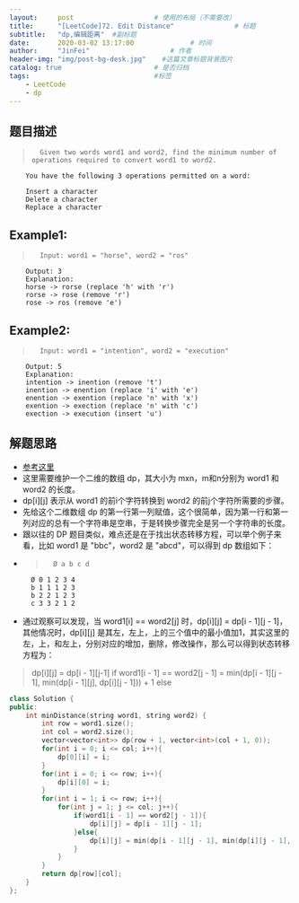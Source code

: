 ```yaml
---
layout:     post                    # 使用的布局（不需要改） 
title:      "[LeetCode]72. Edit Distance"               # 标题  
subtitle:   "dp,编辑距离"  #副标题 
date:       2020-03-02 13:17:00              # 时间 
author:     "JinFei"                    # 作者 
header-img: "img/post-bg-desk.jpg"    #这篇文章标题背景图片 
catalog: true                       # 是否归档 
tags:                               #标签     
    - LeetCode 
    - dp
---
```



## 题目描述
>       Given two words word1 and word2, find the minimum number of operations required to convert word1 to word2.

        You have the following 3 operations permitted on a word:

        Insert a character
        Delete a character
        Replace a character


## Example1:
 
>       Input: word1 = "horse", word2 = "ros"
        Output: 3
        Explanation: 
        horse -> rorse (replace 'h' with 'r')
        rorse -> rose (remove 'r')
        rose -> ros (remove 'e')

## Example2:
 
>       Input: word1 = "intention", word2 = "execution"
        Output: 5
        Explanation: 
        intention -> inention (remove 't')
        inention -> enention (replace 'i' with 'e')
        enention -> exention (replace 'n' with 'x')
        exention -> exection (replace 'n' with 'c')
        exection -> execution (insert 'u')



## 解题思路

- [参考这里](https://www.cnblogs.com/grandyang/p/4344107.html)
- 这里需要维护一个二维的数组 dp，其大小为 mxn，m和n分别为 word1 和 word2 的长度。
- dp[i][j] 表示从 word1 的前i个字符转换到 word2 的前j个字符所需要的步骤。
- 先给这个二维数组 dp 的第一行第一列赋值，这个很简单，因为第一行和第一列对应的总有一个字符串是空串，于是转换步骤完全是另一个字符串的长度。
- 跟以往的 DP 题目类似，难点还是在于找出状态转移方程，可以举个例子来看，比如 word1 是 "bbc"，word2 是 "abcd"，可以得到 dp 数组如下：
- >       Ø a b c d
        Ø 0 1 2 3 4
        b 1 1 1 2 3
        b 2 2 1 2 3
        c 3 3 2 1 2
- 通过观察可以发现，当 word1[i] == word2[j] 时，dp[i][j] = dp[i - 1][j - 1]，其他情况时，dp[i][j] 是其左，左上，上的三个值中的最小值加1，其实这里的左，上，和左上，分别对应的增加，删除，修改操作，那么可以得到状态转移方程为：
> dp[i][j]  =  dp[i - 1][j-1]   if word1[i - 1] == word2[j - 1]
>           =  min(dp[i - 1][j - 1], min(dp[i - 1][j], dp[i][j - 1])) + 1     else



```C++
class Solution {
public:
    int minDistance(string word1, string word2) {
        int row = word1.size();
        int col = word2.size();
        vector<vector<int>> dp(row + 1, vector<int>(col + 1, 0));
        for(int i = 0; i <= col; i++){
            dp[0][i] = i;
        }
        for(int i = 0; i <= row; i++){
            dp[i][0] = i;
        }
        for(int i = 1; i <= row; i++){
            for(int j = 1; j <= col; j++){
                if(word1[i - 1] == word2[j - 1]){
                    dp[i][j] = dp[i - 1][j - 1];
                }else{
                    dp[i][j] = min(dp[i - 1][j - 1], min(dp[i][j - 1], dp[i - 1][j])) + 1;
                }
            }
        }
        return dp[row][col];
    }
};
```